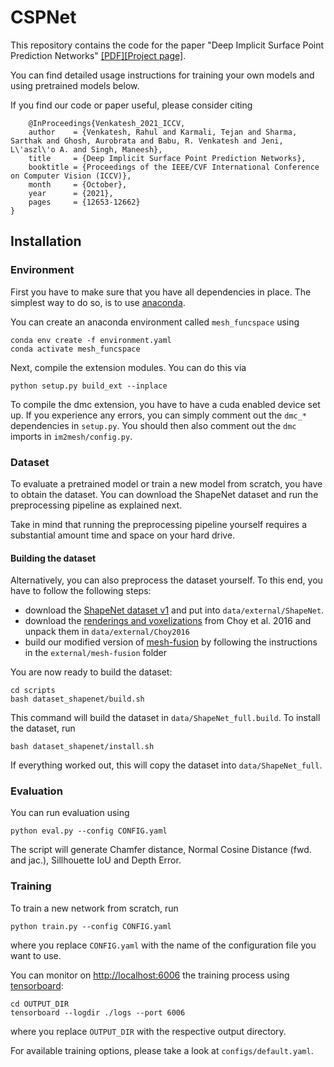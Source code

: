 # CSPNet
This repository contains the code for the paper "Deep Implicit Surface Point Prediction Networks" [[PDF]](https://arxiv.org/abs/2106.05779)[[Project page]](https://sites.google.com/view/cspnet).

You can find detailed usage instructions for training your own models and using pretrained models below.

If you find our code or paper useful, please consider citing
```
    @InProceedings{Venkatesh_2021_ICCV,
    author    = {Venkatesh, Rahul and Karmali, Tejan and Sharma, Sarthak and Ghosh, Aurobrata and Babu, R. Venkatesh and Jeni, L\'aszl\'o A. and Singh, Maneesh},
    title     = {Deep Implicit Surface Point Prediction Networks},
    booktitle = {Proceedings of the IEEE/CVF International Conference on Computer Vision (ICCV)},
    month     = {October},
    year      = {2021},
    pages     = {12653-12662}
}
```

## Installation
### Environment
First you have to make sure that you have all dependencies in place.
The simplest way to do so, is to use [anaconda](https://www.anaconda.com/). 

You can create an anaconda environment called `mesh_funcspace` using
```
conda env create -f environment.yaml
conda activate mesh_funcspace
```

Next, compile the extension modules.
You can do this via
```
python setup.py build_ext --inplace
```

To compile the dmc extension, you have to have a cuda enabled device set up.
If you experience any errors, you can simply comment out the `dmc_*` dependencies in `setup.py`.
You should then also comment out the `dmc` imports in `im2mesh/config.py`.

### Dataset
To evaluate a pretrained model or train a new model from scratch, you have to obtain the dataset.
You can download the ShapeNet dataset and run the preprocessing pipeline as explained next.

Take in mind that running the preprocessing pipeline yourself requires a substantial amount time and space on your hard drive.


#### Building the dataset
Alternatively, you can also preprocess the dataset yourself.
To this end, you have to follow the following steps:
* download the [ShapeNet dataset v1](https://www.shapenet.org/) and put into `data/external/ShapeNet`. 
* download the [renderings and voxelizations](http://3d-r2n2.stanford.edu/) from Choy et al. 2016 and unpack them in `data/external/Choy2016` 
* build our modified version of [mesh-fusion](https://github.com/davidstutz/mesh-fusion) by following the instructions in the `external/mesh-fusion` folder

You are now ready to build the dataset:
```
cd scripts
bash dataset_shapenet/build.sh
``` 

This command will build the dataset in `data/ShapeNet_full.build`.
To install the dataset, run
```
bash dataset_shapenet/install.sh
```

If everything worked out, this will copy the dataset into `data/ShapeNet_full`.

### Evaluation
You can run evaluation using
```
python eval.py --config CONFIG.yaml
```
The script will generate Chamfer distance, Normal Cosine Distance
(fwd. and jac.), Sillhouette IoU and Depth Error.


### Training
To train a new network from scratch, run
```
python train.py --config CONFIG.yaml
```
where you replace `CONFIG.yaml` with the name of the configuration file you want to use.

You can monitor on <http://localhost:6006> the training process using [tensorboard](https://www.tensorflow.org/guide/summaries_and_tensorboard):
```
cd OUTPUT_DIR
tensorboard --logdir ./logs --port 6006
```
where you replace `OUTPUT_DIR` with the respective output directory.

For available training options, please take a look at `configs/default.yaml`.
